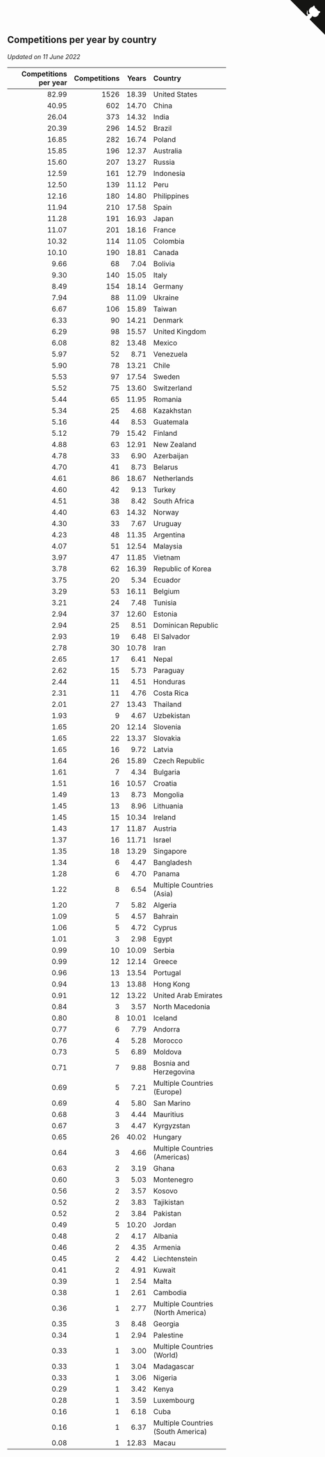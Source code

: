## Competitions per year by country

*Updated on 11 June 2022*

| Competitions per year | Competitions | Years | Country |
| ---: | ---: | ---: | :--- |
| 82.99 | 1526 | 18.39 | United States |
| 40.95 | 602 | 14.70 | China |
| 26.04 | 373 | 14.32 | India |
| 20.39 | 296 | 14.52 | Brazil |
| 16.85 | 282 | 16.74 | Poland |
| 15.85 | 196 | 12.37 | Australia |
| 15.60 | 207 | 13.27 | Russia |
| 12.59 | 161 | 12.79 | Indonesia |
| 12.50 | 139 | 11.12 | Peru |
| 12.16 | 180 | 14.80 | Philippines |
| 11.94 | 210 | 17.58 | Spain |
| 11.28 | 191 | 16.93 | Japan |
| 11.07 | 201 | 18.16 | France |
| 10.32 | 114 | 11.05 | Colombia |
| 10.10 | 190 | 18.81 | Canada |
| 9.66 | 68 | 7.04 | Bolivia |
| 9.30 | 140 | 15.05 | Italy |
| 8.49 | 154 | 18.14 | Germany |
| 7.94 | 88 | 11.09 | Ukraine |
| 6.67 | 106 | 15.89 | Taiwan |
| 6.33 | 90 | 14.21 | Denmark |
| 6.29 | 98 | 15.57 | United Kingdom |
| 6.08 | 82 | 13.48 | Mexico |
| 5.97 | 52 | 8.71 | Venezuela |
| 5.90 | 78 | 13.21 | Chile |
| 5.53 | 97 | 17.54 | Sweden |
| 5.52 | 75 | 13.60 | Switzerland |
| 5.44 | 65 | 11.95 | Romania |
| 5.34 | 25 | 4.68 | Kazakhstan |
| 5.16 | 44 | 8.53 | Guatemala |
| 5.12 | 79 | 15.42 | Finland |
| 4.88 | 63 | 12.91 | New Zealand |
| 4.78 | 33 | 6.90 | Azerbaijan |
| 4.70 | 41 | 8.73 | Belarus |
| 4.61 | 86 | 18.67 | Netherlands |
| 4.60 | 42 | 9.13 | Turkey |
| 4.51 | 38 | 8.42 | South Africa |
| 4.40 | 63 | 14.32 | Norway |
| 4.30 | 33 | 7.67 | Uruguay |
| 4.23 | 48 | 11.35 | Argentina |
| 4.07 | 51 | 12.54 | Malaysia |
| 3.97 | 47 | 11.85 | Vietnam |
| 3.78 | 62 | 16.39 | Republic of Korea |
| 3.75 | 20 | 5.34 | Ecuador |
| 3.29 | 53 | 16.11 | Belgium |
| 3.21 | 24 | 7.48 | Tunisia |
| 2.94 | 37 | 12.60 | Estonia |
| 2.94 | 25 | 8.51 | Dominican Republic |
| 2.93 | 19 | 6.48 | El Salvador |
| 2.78 | 30 | 10.78 | Iran |
| 2.65 | 17 | 6.41 | Nepal |
| 2.62 | 15 | 5.73 | Paraguay |
| 2.44 | 11 | 4.51 | Honduras |
| 2.31 | 11 | 4.76 | Costa Rica |
| 2.01 | 27 | 13.43 | Thailand |
| 1.93 | 9 | 4.67 | Uzbekistan |
| 1.65 | 20 | 12.14 | Slovenia |
| 1.65 | 22 | 13.37 | Slovakia |
| 1.65 | 16 | 9.72 | Latvia |
| 1.64 | 26 | 15.89 | Czech Republic |
| 1.61 | 7 | 4.34 | Bulgaria |
| 1.51 | 16 | 10.57 | Croatia |
| 1.49 | 13 | 8.73 | Mongolia |
| 1.45 | 13 | 8.96 | Lithuania |
| 1.45 | 15 | 10.34 | Ireland |
| 1.43 | 17 | 11.87 | Austria |
| 1.37 | 16 | 11.71 | Israel |
| 1.35 | 18 | 13.29 | Singapore |
| 1.34 | 6 | 4.47 | Bangladesh |
| 1.28 | 6 | 4.70 | Panama |
| 1.22 | 8 | 6.54 | Multiple Countries (Asia) |
| 1.20 | 7 | 5.82 | Algeria |
| 1.09 | 5 | 4.57 | Bahrain |
| 1.06 | 5 | 4.72 | Cyprus |
| 1.01 | 3 | 2.98 | Egypt |
| 0.99 | 10 | 10.09 | Serbia |
| 0.99 | 12 | 12.14 | Greece |
| 0.96 | 13 | 13.54 | Portugal |
| 0.94 | 13 | 13.88 | Hong Kong |
| 0.91 | 12 | 13.22 | United Arab Emirates |
| 0.84 | 3 | 3.57 | North Macedonia |
| 0.80 | 8 | 10.01 | Iceland |
| 0.77 | 6 | 7.79 | Andorra |
| 0.76 | 4 | 5.28 | Morocco |
| 0.73 | 5 | 6.89 | Moldova |
| 0.71 | 7 | 9.88 | Bosnia and Herzegovina |
| 0.69 | 5 | 7.21 | Multiple Countries (Europe) |
| 0.69 | 4 | 5.80 | San Marino |
| 0.68 | 3 | 4.44 | Mauritius |
| 0.67 | 3 | 4.47 | Kyrgyzstan |
| 0.65 | 26 | 40.02 | Hungary |
| 0.64 | 3 | 4.66 | Multiple Countries (Americas) |
| 0.63 | 2 | 3.19 | Ghana |
| 0.60 | 3 | 5.03 | Montenegro |
| 0.56 | 2 | 3.57 | Kosovo |
| 0.52 | 2 | 3.83 | Tajikistan |
| 0.52 | 2 | 3.84 | Pakistan |
| 0.49 | 5 | 10.20 | Jordan |
| 0.48 | 2 | 4.17 | Albania |
| 0.46 | 2 | 4.35 | Armenia |
| 0.45 | 2 | 4.42 | Liechtenstein |
| 0.41 | 2 | 4.91 | Kuwait |
| 0.39 | 1 | 2.54 | Malta |
| 0.38 | 1 | 2.61 | Cambodia |
| 0.36 | 1 | 2.77 | Multiple Countries (North America) |
| 0.35 | 3 | 8.48 | Georgia |
| 0.34 | 1 | 2.94 | Palestine |
| 0.33 | 1 | 3.00 | Multiple Countries (World) |
| 0.33 | 1 | 3.04 | Madagascar |
| 0.33 | 1 | 3.06 | Nigeria |
| 0.29 | 1 | 3.42 | Kenya |
| 0.28 | 1 | 3.59 | Luxembourg |
| 0.16 | 1 | 6.18 | Cuba |
| 0.16 | 1 | 6.37 | Multiple Countries (South America) |
| 0.08 | 1 | 12.83 | Macau |


<a href="https://github.com/jonatanklosko/wca_statistics" class="github-corner" aria-label="View source on Github"><svg width="80" height="80" viewBox="0 0 250 250" style="fill:#151513; color:#fff; position: absolute; top: 0; border: 0; right: 0;" aria-hidden="true"><path d="M0,0 L115,115 L130,115 L142,142 L250,250 L250,0 Z"></path><path d="M128.3,109.0 C113.8,99.7 119.0,89.6 119.0,89.6 C122.0,82.7 120.5,78.6 120.5,78.6 C119.2,72.0 123.4,76.3 123.4,76.3 C127.3,80.9 125.5,87.3 125.5,87.3 C122.9,97.6 130.6,101.9 134.4,103.2" fill="currentColor" style="transform-origin: 130px 106px;" class="octo-arm"></path><path d="M115.0,115.0 C114.9,115.1 118.7,116.5 119.8,115.4 L133.7,101.6 C136.9,99.2 139.9,98.4 142.2,98.6 C133.8,88.0 127.5,74.4 143.8,58.0 C148.5,53.4 154.0,51.2 159.7,51.0 C160.3,49.4 163.2,43.6 171.4,40.1 C171.4,40.1 176.1,42.5 178.8,56.2 C183.1,58.6 187.2,61.8 190.9,65.4 C194.5,69.0 197.7,73.2 200.1,77.6 C213.8,80.2 216.3,84.9 216.3,84.9 C212.7,93.1 206.9,96.0 205.4,96.6 C205.1,102.4 203.0,107.8 198.3,112.5 C181.9,128.9 168.3,122.5 157.7,114.1 C157.9,116.9 156.7,120.9 152.7,124.9 L141.0,136.5 C139.8,137.7 141.6,141.9 141.8,141.8 Z" fill="currentColor" class="octo-body"></path></svg></a><style>.github-corner:hover .octo-arm{animation:octocat-wave 560ms ease-in-out}@keyframes octocat-wave{0%,100%{transform:rotate(0)}20%,60%{transform:rotate(-25deg)}40%,80%{transform:rotate(10deg)}}@media (max-width:500px){.github-corner:hover .octo-arm{animation:none}.github-corner .octo-arm{animation:octocat-wave 560ms ease-in-out}}</style>
